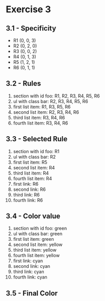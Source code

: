 # Exercise 3

## 3.1 - Specificity

- R1 (0, 0, 3)
- R2 (0, 2, 0)
- R3 (0, 0, 2)
- R4 (0, 1, 3)
- R5 (1, 2, 1)
- R6 (0, 1, 1)

## 3.2 - Rules

1. section with id foo: R1, R2, R3, R4, R5, R6
2. ul with class bar: R2, R3, R4, R5, R6
3. first list item: R1, R3, R5, R6
4. second list item: R2, R3, R4, R6
5. third list item: R3, R4, R6
6. fourth list item: R3, R4, R6

## 3.3 - Selected Rule

1. section with id foo: R1
2. ul with class bar: R2
3. first list item: R5
4. second list item: R4
5. third list item: R4
6. fourth list item: R4
7. first link: R6
8. second link: R6
9. third link: R6
10. fourth link: R6

## 3.4 - Color value

1. section with id foo: green
2. ul with class bar: green
3. first list item: green
4. second list item: yellow
5. third list item: yellow
6. fourth list item: yellow
7. first link: cyan
8. second link: cyan
9. third link: cyan
10. fourth link: cyan

## 3.5 - Final Color

